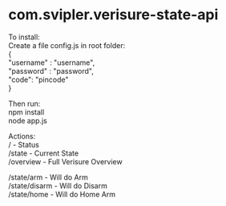 # com.svipler.verisure-state-api

To install:\
Create a file config.js in root folder:\
{\
    "username" : "username",\
    "password" : "password",\
    "code": "pincode"\
}

Then run:\
npm install\
node app.js


Actions:\
/ - Status\
/state - Current State\
/overview - Full Verisure Overview

/state/arm - Will do Arm\
/state/disarm - Will do Disarm\
/state/home - Will do Home Arm
